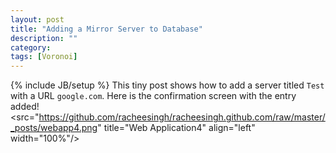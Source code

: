 ```yaml
---
layout: post
title: "Adding a Mirror Server to Database"
description: ""
category: 
tags: [Voronoi]
---
```

{% include JB/setup %}
This tiny post shows how to add a server titled `Test` with a URL `google.com`. Here is the confirmation screen with the entry added!
<src="https://github.com/racheesingh/racheesingh.github.com/raw/master/_posts/webapp4.png" title="Web Application4" align="left" width="100%"/>

